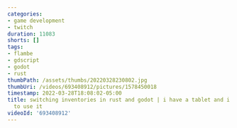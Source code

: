 ```yaml
---
categories:
- game development
- twitch
duration: 11083
shorts: []
tags:
- flambe
- gdscript
- godot
- rust
thumbPath: /assets/thumbs/20220328230802.jpg
thumbUri: /videos/693408912/pictures/1578450018
timestamp: 2022-03-28T18:08:02-05:00
title: switching inventories in rust and godot | i have a tablet and i'm not afraid
  to use it
videoId: '693408912'
---
```

